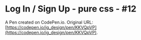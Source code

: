 # Log In / Sign Up - pure css - #12

A Pen created on CodePen.io. Original URL: [https://codepen.io/ig_design/pen/KKVQpVP](https://codepen.io/ig_design/pen/KKVQpVP).

